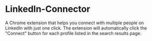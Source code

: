 # LinkedIn-Connector
A Chrome extension that helps you connect with multiple people on LinkedIn with just one click. The extension will automatically click the "Connect" button for each profile listed in the search results page.
